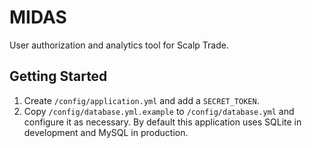 # MIDAS
User authorization and analytics tool for Scalp Trade.  

## Getting Started  
1. Create `/config/application.yml` and add a `SECRET_TOKEN`.
2. Copy `/config/database.yml.example` to `/config/database.yml` and configure it as necessary. By default this application uses SQLite in development and MySQL in production.  
  